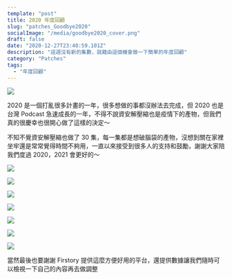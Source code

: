 ```yaml
---
template: "post"
title: 2020 年度回顧
slug: "patches_Goodbye2020"
socialImage: "/media/goodbye2020_cover.png"
draft: false
date: "2020-12-27T23:40:59.101Z"
description: "這週沒有新的集數，就藉由這個機會做一下簡單的年度回顧"
category: "Patches"
tags:
  - "年度回顧"
---
```


![](/media/goodbye2020_cover.png)

2020 是一個打亂很多計畫的一年，很多想做的事都沒辦法去完成，但 2020 也是台灣 Podcast 急速成長的一年，不得不說資安解壓縮也是疫情下的產物，但我們真的很慶幸也很開心做了這樣的決定～

不知不覺資安解壓縮也做了 30 集，每一集都是想破腦袋的產物，沒想到關在家裡坐牢還是常常覺得時間不夠用，一直以來接受到很多人的支持和鼓勵，謝謝大家陪我們度過 2020，2021 會更好的～

![](/media/goodbye2020_1.png)

![](/media/goodbye2020_2.png)

![](/media/goodbye2020_3.png)

![](/media/goodbye2020_4.png)

![](/media/goodbye2020_5.png)

![](/media/goodbye2020_6.png)

![](/media/goodbye2020_7.png)

當然最後也要謝謝 Firstory 提供這麼方便好用的平台，還提供數據讓我們隨時可以檢視一下自己的內容再去做調整
